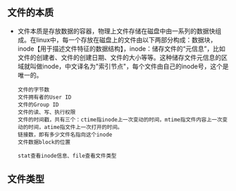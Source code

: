 ## 文件的本质

* 文件本质是存放数据的容器，物理上文件存储在磁盘中由一系列的数据快组成。在linux中，每一个存放在磁盘上的文件由以下两部分构成：数据块，inode【用于描述文件特征的数据结构】，inode：储存文件的“元信息”，比如文件的创建者、文件的创建日期、文件的大小等等。这种储存文件元信息的区域就叫做inode，中文译名为"索引节点"，每个文件由自己的inode号，这个是唯一的。

    ```
    文件的字节数
    文件拥有者的User ID
    文件的Group ID
    文件的读、写、执行权限
    文件的时间戳，共有三个：ctime指inode上一次变动的时间，mtime指文件内容上一次变动的时间，atime指文件上一次打开的时间。
    链接数，即有多少文件名指向这个inode
    文件数据block的位置
    ```
    
    ```
    stat查看inode信息、file查看文件类型
    ```
    
## 文件类型    
